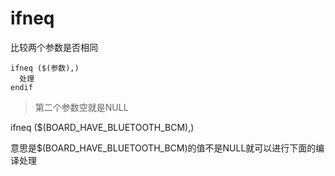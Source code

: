 # ifneq

比较两个参数是否相同  
```
ifneq ($(参数),)
  处理
endif
```
> 第二个参数空就是NULL


ifneq ($(BOARD_HAVE_BLUETOOTH_BCM),)


意思是$(BOARD_HAVE_BLUETOOTH_BCM)的值不是NULL就可以进行下面的编译处理